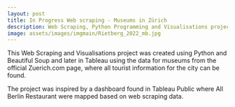 ```yaml
---
layout: post
title: In Progress Web scraping - Museums in Zürich
description: Web Scraping, Python Programming and Visualisations project
image: assets/images/imgmain/Rietberg_2022_mb.jpg
---
```


This Web Scraping and Visualisations project was created using Python and Beautiful Soup and later in Tableau using the data for museums from the official Zuerich.com page, where all tourist information for the city can be found. 

The project was inspired by a dashboard found in Tableau Public where All Berlin Restaurant were mapped based on web scraping data.

